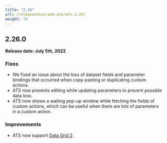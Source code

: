 ```yaml
---
title: "2.26"
url: /releasenotes/add-ons/ats-2.26/
weight: 74
---
```


## 2.26.0

**Release date: July 5th, 2022**

### Fixes

* We fixed an issue about the loss of dataset fields and parameter bindings that occurred when copy-pasting or duplicating custom actions.
* ATS now prevents editing while updating parameters to prevent possible data loss.
* ATS now shows a waiting pop-up window while fetching the fields of custom actions, which can be useful when there are lots of parameters in a custom action.

### Improvements 

* ATS now support [Data Grid 2](/appstore/modules/data-grid-2/).
